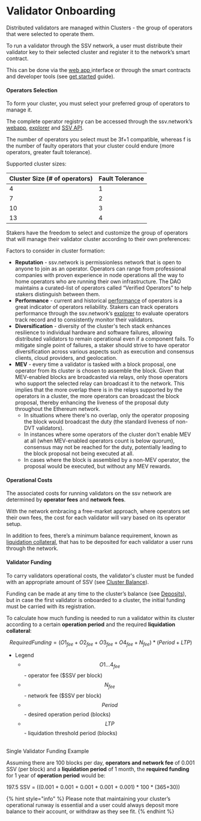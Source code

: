 # Validator Onboarding

Distributed validators are managed within Clusters - the group of operators that were selected to operate them.

To run a validator through the SSV network, a user must distribute their validator key to their selected cluster and register it to the network’s smart contract.

This can be done via the [web app ](https://app.ssv.network/)interface or through the smart contracts and developer tools (see [get started](../../../developers/get-started.md) guide).

#### Operators Selection <a href="#_jm9n7m464k0" id="_jm9n7m464k0"></a>

To form your cluster, you must select your preferred group of operators to manage it.

The complete operator registry can be accessed through the ssv.network’s [webapp](http://app.ssv.network), [explorer](http://explorer.ssv.network) and [SSV API](https://api.ssv.network/documentation/).

The number of operators you select must be 3f+1 compatible, whereas f is the number of faulty operators that your cluster could endure (more operators, greater fault tolerance).

Supported cluster sizes:

| **Cluster Size (# of operators)** | **Fault Tolerance** |
| --------------------------------- | ------------------- |
| 4                                 | 1                   |
| 7                                 | 2                   |
| 10                                | 3                   |
| 13                                | 4                   |

Stakers have the freedom to select and customize the group of operators that will manage their validator cluster according to their own preferences:

Factors to consider in cluster formation:

* **Reputation** - ssv.network is permissionless network that is open to anyone to join as an operator. Operators can range from professional companies with proven experience in node operations all the way to home operators who are running their own infrastructure. The DAO maintains a curated-list of operators called “Verified Operators” to help stakers distinguish between them.
* **Performance** -  current and historical [performance](../../performance/) of operators is a great indicator of operators reliability. Stakers can track operators performance through the ssv.network’s [explorer](http://explorer.ssv.network) to evaluate operators track record and to consistently monitor their validators.
* **Diversification** - diversity of the cluster's tech stack enhances resilience to individual hardware and software failures, allowing distributed validators to remain operational even if a component fails. To mitigate single point of failures, a staker should strive to have operator diversification across various aspects such as execution and consensus clients, cloud providers, and geolocation.
* **MEV** - every time a validator is tasked with a block proposal, one operator from its cluster is chosen to assemble the block. Given that MEV-enabled blocks are broadcasted via relays, only those operators who support the selected relay can broadcast it to the network. This implies that the more overlap there is in the relays supported by the operators in a cluster, the more operators can broadcast the block proposal, thereby enhancing the liveness of the proposal duty throughout the Ethereum network.
  * In situations where there's no overlap, only the operator proposing the block would broadcast the duty (the standard liveness of non-DVT validators).
  * In instances where some operators of the cluster don't enable MEV at all (when MEV-enabled operators count is below quorum), consensus may not be reached for the duty, potentially leading to the block proposal not being executed at all.
  * In cases where the block is assembled by a non-MEV operator, the proposal would be executed, but without any MEV rewards.

#### Operational Costs <a href="#_jm9n7m464k0" id="_jm9n7m464k0"></a>

The associated costs for running validators on the ssv network are determined by **operator fees** and **network fees**.

With the network embracing a free-market approach, where operators set their own fees, the cost for each validator will vary based on its operator setup.

In addition to fees, there’s a minimum balance requirement, known as [liquidation collateral](../clusters/cluster-balance.md#\_p0nuzyj2dr8h), that has to be deposited for each validator a user runs through the network.

#### Validator Funding <a href="#_kumpogh364aq" id="_kumpogh364aq"></a>

To carry validators operational costs, the validator's cluster must be funded with an appropriate amount of SSV (see [Cluster Balance](../clusters/cluster-balance.md)).

Funding can be made at any time to the cluster’s balance (see [Deposits](../clusters/cluster-balance.md#\_2a5wkxdov2fm)), but in case the first validator is onboarded to a cluster, the initial funding must be carried with its registration.

To calculate how much funding is needed to run a validator within its cluster according to a certain **operation period** and the required **liquidation collateral**:

$$
Required Funding=(O1_{fee}+O2_{fee}+O3_{fee} +O4_{fee}+N_{fee})*( Period + LTP)
$$

* Legend
  * $$O1\dots4_{fee}$$ - operator fee ($SSV per block)
  * $$N_{fee}$$- network fee ($SSV per block)
  * $$Period$$- desired operation period (blocks)
  * $$LTP$$- liquidation threshold period (blocks)

\
Single Validator Funding Example

Assuming there are 100 blocks per day, **operators and network fee** of 0.001 SSV (per block) and a **liquidation period** of 1 month, the **required funding** for 1 year of **operation period** would be:

197.5 SSV = ((0.001 + 0.001 + 0.001 + 0.001 + 0.001) \* 100 \* (365+30))

{% hint style="info" %}
Please note that maintaining your cluster’s operational runway is essential and a user could always deposit more balance to their account, or withdraw as they see fit.
{% endhint %}
